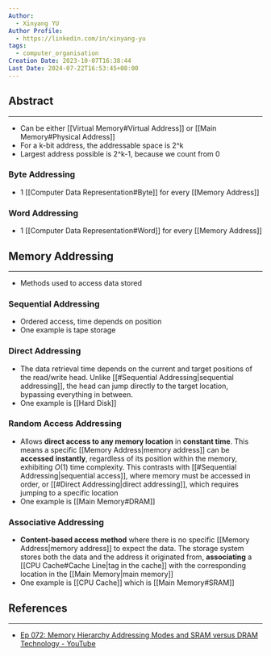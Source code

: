 ```yaml
---
Author:
  - Xinyang YU
Author Profile:
  - https://linkedin.com/in/xinyang-yu
tags:
  - computer_organisation
Creation Date: 2023-10-07T16:38:44
Last Date: 2024-07-22T16:53:45+08:00
---
```

## Abstract
---
- Can be either [[Virtual Memory#Virtual Address]] or [[Main Memory#Physical Address]]
- For a k-bit address, the addressable space is 2^k
- Largest address possible is 2^k-1, because we count from 0

### Byte Addressing
- 1 [[Computer Data Representation#Byte]] for every [[Memory Address]]

### Word Addressing
- 1 [[Computer Data Representation#Word]] for every [[Memory Address]]

## Memory Addressing
---
- Methods used to access data stored

### Sequential Addressing
- Ordered access, time depends on position
- One example is tape storage

### Direct Addressing
- The data retrieval time depends on the current and target positions of the read/write head. Unlike [[#Sequential Addressing|sequential addressing]], the head can jump directly to the target location, bypassing everything in between.
- One example is [[Hard Disk]]

### Random Access Addressing
- Allows **direct access to any memory location** in **constant time**. This means a specific [[Memory Address|memory address]] can be **accessed instantly**, regardless of its position within the memory, exhibiting $O(1)$ time complexity. This contrasts with [[#Sequential Addressing|sequential access]], where memory must be accessed in order, or [[#Direct Addressing|direct addressing]], which requires jumping to a specific location
- One example is [[Main Memory#DRAM]]

### Associative Addressing
- **Content-based access method** where there is no specific [[Memory Address|memory address]] to expect the data. The storage system stores both the data and the address it originated from, **associating** a [[CPU Cache#Cache Line|tag in the cache]] with the corresponding location in the [[Main Memory|main memory]]
- One example is [[CPU Cache]] which is [[Main Memory#SRAM]]


## References
---
- [Ep 072: Memory Hierarchy Addressing Modes and SRAM versus DRAM Technology - YouTube](https://youtu.be/gitpEy-NLwk?si=-Vsr6qdQRzrqKBFh)

